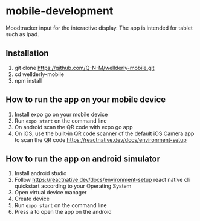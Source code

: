 # mobile-development
Moodtracker input for the interactive display. The app is intended for tablet such as Ipad.

## Installation
1. git clone https://github.com/Q-N-M/wellderly-mobile.git
2. cd wellderly-mobile
3. npm install

## How to run the app on your mobile device
1. Install expo go on your mobile device
2. Run `expo start` on the command line
3. On android scan the QR code with expo go app
4. On iOS, use the built-in QR code scanner of the default iOS Camera app to scan the QR code
https://reactnative.dev/docs/environment-setup

## How to run the app on android simulator
1. Install android studio
2. Follow https://reactnative.dev/docs/environment-setup react native cli quickstart according to your Operating System
3. Open virtual device manager
4. Create device
5. Run `expo start` on the command line
6. Press a to open the app on the android
